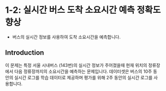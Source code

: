 # 1-2: 실시간 버스 도착 소요시간 예측 정확도 향상
- 버스의 실시간 정보를 사용하여 도착 소요시간을 예측합니다.

## Introduction
이 문제는 특정 서울 시내버스 (143번)의 실시간 정보가 주어졌을때 현재 위치의 정류장에서 다음 정류장까지의 소요시간을 예측하는 문제입니다. 데이터셋은 버스의 10주 동안의 실시간 로그를 학습 데이터로 제공하며 평가를 위해 2주 동안의 실시간 로그를 사용합니다.
